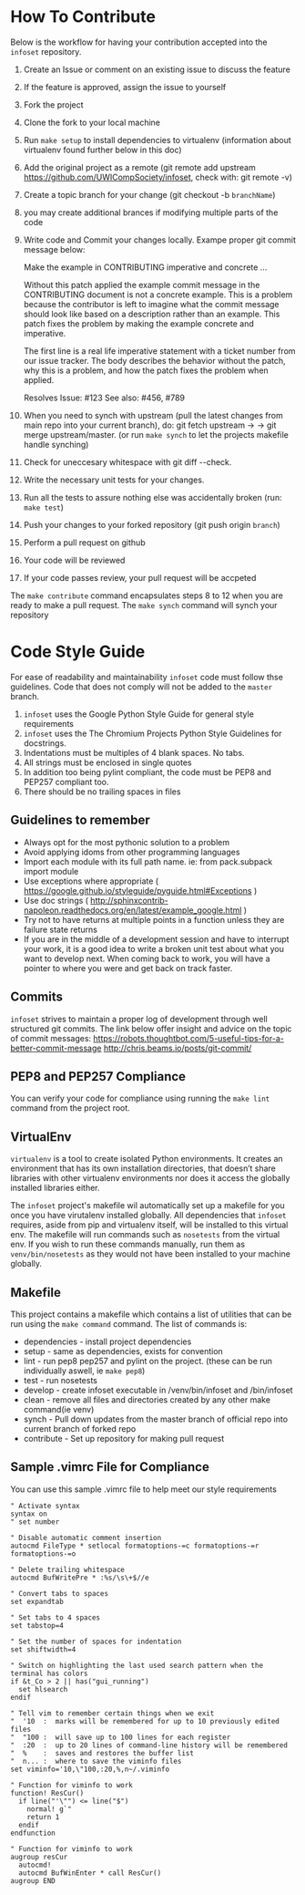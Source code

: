 # How To Contribute

Below is the workflow for having your contribution accepted into the `infoset` repository.

1. Create an Issue or comment on an existing issue to discuss the feature
2. If the feature is approved, assign the issue to yourself
3. Fork the project 
4. Clone the fork to your local machine
5. Run `make setup` to install dependencies to virtualenv (information about virtualenv found further below in this doc)
6. Add the original project as a remote (git remote add upstream https://github.com/UWICompSociety/infoset, check with: git remote -v)
7. Create a topic branch for your change (git checkout -b `branchName`)
8. you may create additional brances if modifying multiple parts of the code
9. Write code and Commit your changes locally. Exampe proper git commit message below:


     Make the example in CONTRIBUTING imperative and concrete ...

     Without this patch applied the example commit message in the CONTRIBUTING
     document is not a concrete example.  This is a problem because the
     contributor is left to imagine what the commit message should look like
     based on a description rather than an example.  This patch fixes the
     problem by making the example concrete and imperative.

     The first line is a real life imperative statement with a ticket number
     from our issue tracker.  The body describes the behavior without the patch,
     why this is a problem, and how the patch fixes the problem when applied.

     Resolves Issue: #123
     See also: #456, #789

10. When you need to synch with upstream (pull the latest changes from main repo into your current branch), do: git fetch upstream -> -> git merge upstream/master. (or run `make synch` to let the projects makefile handle synching)
11. Check for uneccesary whitespace with git diff --check. 
12. Write the necessary unit tests for your changes.
13. Run all the tests to assure nothing else was accidentally broken (run: `make test`)
14. Push your changes to your forked repository (git push origin `branch`)
15. Perform a pull request on github
16. Your code will be reviewed
17. If your code passes review, your pull request will be accpeted

The `make contribute` command encapsulates steps 8 to 12 when you are ready to make a pull request.
The `make synch` command will synch your repository

# Code Style Guide

For ease of readability and maintainability `infoset` code must follow thse guidelines.
Code that does not comply will not be added to the `master` branch.

1. `infoset` uses the Google Python Style Guide for general style requirements
2. `infoset` uses the The Chromium Projects Python Style Guidelines for docstrings.
3. Indentations must be multiples of 4 blank spaces. No tabs.
4. All strings must be enclosed in single quotes
5. In addition too being pylint compliant, the code must be PEP8 and PEP257 compliant too.
6. There should be no trailing spaces in files

## Guidelines to remember

* Always opt for the most pythonic solution to a problem
* Avoid applying idoms from other programming languages
* Import each module with its full path name. ie: from pack.subpack import module
* Use exceptions where appropriate ( https://google.github.io/styleguide/pyguide.html#Exceptions )
* Use doc strings ( http://sphinxcontrib-napoleon.readthedocs.org/en/latest/example_google.html )
* Try not to have returns at multiple points in a function unless they are failure state returns
* If you are in the middle of a development session and have to interrupt your work, it is a good idea to write a broken unit test about what you want to develop next. When coming back to work, you will have a pointer to where you were and get back on track faster.

## Commits

`infoset` strives to maintain a proper log of development through well structured git commits.
The link below offer insight and advice on the topic of commit messages:
https://robots.thoughtbot.com/5-useful-tips-for-a-better-commit-message
http://chris.beams.io/posts/git-commit/

## PEP8 and PEP257 Compliance

You can verify your code for compliance using running the `make lint` command from the project root.

## VirtualEnv

`virtualenv` is a tool to create isolated Python environments.
It creates an environment that has its own installation directories,
that doesn’t share libraries with other virtualenv environments nor does it access the globally installed libraries either.

The `infoset` project's makefile wil automatically set up a makefile for you once you have virutalenv installed globally.
All dependencies that `infoset` requires, aside from pip and virtualenv itself, will be installed to this virtual env.
The makefile will run commands such as `nosetests` from the virtual env. If you wish to run these commands manually,
run them as `venv/bin/nosetests` as they would not have been installed to your machine globally.


## Makefile
This project contains a makefile which contains a list of utilities that can be run using the `make command` command.
The list of commands is:
* dependencies - install project dependencies
* setup - same as dependencies, exists for convention
* lint - run pep8 pep257 and pylint on the project. (these can be run individually aswell, ie `make pep8`)
* test - run nosetests
* develop - create infoset executable in /venv/bin/infoset and /bin/infoset
* clean - remove all files and directories created by any other make command(ie venv)
* synch - Pull down updates from the master branch of official repo into current branch of forked repo
* contribute - Set up repository for making pull request

## Sample .vimrc File for Compliance

You can use this sample .vimrc file to help meet our style requirements

```
" Activate syntax
syntax on
" set number

" Disable automatic comment insertion
autocmd FileType * setlocal formatoptions-=c formatoptions-=r formatoptions-=o

" Delete trailing whitespace
autocmd BufWritePre * :%s/\s\+$//e

" Convert tabs to spaces
set expandtab

" Set tabs to 4 spaces
set tabstop=4

" Set the number of spaces for indentation
set shiftwidth=4

" Switch on highlighting the last used search pattern when the terminal has colors
if &t_Co > 2 || has("gui_running")
  set hlsearch
endif

" Tell vim to remember certain things when we exit
"  '10  :  marks will be remembered for up to 10 previously edited files
"  "100 :  will save up to 100 lines for each register
"  :20  :  up to 20 lines of command-line history will be remembered
"  %    :  saves and restores the buffer list
"  n... :  where to save the viminfo files
set viminfo='10,\"100,:20,%,n~/.viminfo

" Function for viminfo to work
function! ResCur()
  if line("'\"") <= line("$")
    normal! g`"
    return 1
  endif
endfunction

" Function for viminfo to work
augroup resCur
  autocmd!
  autocmd BufWinEnter * call ResCur()
augroup END

```
